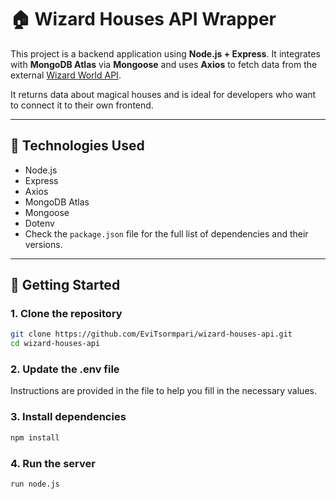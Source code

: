 # 🏠 Wizard Houses API Wrapper

This project is a backend application using **Node.js + Express**. It integrates with **MongoDB Atlas** via **Mongoose** and uses **Axios** to fetch data from the external [Wizard World API](https://wizard-world-api.herokuapp.com/houses).

It returns data about magical houses and is ideal for developers who want to connect it to their own frontend.

---

## 🔧 Technologies Used
- Node.js
- Express
- Axios
- MongoDB Atlas
- Mongoose
- Dotenv
- Check the `package.json` file for the full list of dependencies and their versions.


---

## 🚀 Getting Started

### 1. Clone the repository

```bash
git clone https://github.com/EviTsormpari/wizard-houses-api.git
cd wizard-houses-api
```
### 2. Update the .env file
Instructions are provided in the file to help you fill in the necessary values.

### 3. Install dependencies
```bash
npm install
```

### 4. Run the server
```bash
run node.js
```
